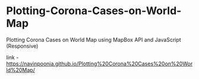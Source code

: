 # Plotting-Corona-Cases-on-World-Map
Plotting Corona Cases on World Map using MapBox API and JavaScript (Responsive)

link - https://navinpoonia.github.io/Plotting%20Corona%20Cases%20on%20World%20Map/
